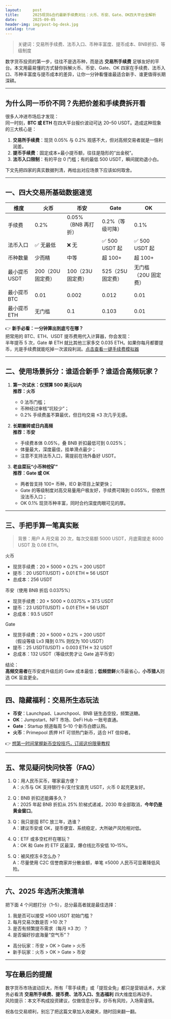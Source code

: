 ```yaml
---
layout:     post
title:      2025现货&合约最新手续费对比：火币、币安、Gate、OK四大平台全解析
date:       2025-09-05
header-img: img/post-bg-desk.jpg
catalog: true
---
```


> 关键词：交易所手续费、法币入口、币种丰富度、提币成本、BNB折扣、等级制度

数字货币投资的第一步，往往不是选币种，而是选 **交易所手续费** 足够友好的平台。本文用最易懂的方式替你拆解火币、币安、Gate、OK 四家在手续费、法币入口、币种丰富度与提币成本的差异，让你一分钟看懂谁最适合新手、谁更值得长期深耕。

---

## 为什么同一币价不同？先把价差和手续费拆开看

很多人冲进市场后才发现：  
同一时刻，**BTC 或 ETH** 在四大平台报价波动可达 20–50 USDT。造成这种现象的三大核心是：

1. **交易所手续费**：现货 0.05% 与 0.2% 观感不大，但对高频交易者就是一倍利润差。
2. **提币手续费**：固定成本+最小提币额，往往是隐形的“出金税”。
3. **法币入口限制**：有的平台 0 门槛；有的最低 500 USDT，瞬间就劝退小白。

下文先把四家的真实数据列清，再给出对应场景下应该如何取舍。

---

## 一、四大交易所基础数据速览

| 维度 | 火币 | 币安 | Gate | OK |
| --- | --- | --- | --- | --- |
| 手续费 | 0.2% | 0.05%（BNB 再打折） | 0.2%（等级可降） | 0.1% |
| 法币入口 | ✅ 无最低 | ❌ 无 | ✅ 500 USDT 起 | ✅ 500 USDT 起 |
| 币种数量 | 少而精 | 中等 | 超 100+ | 超 100+ |
| 最小提币 USDT | 200（20U 固定费） | 100（23U 固定费） | 525（25U 固定费） | 无门槛（20U 固定费） |
| 最小提币 BTC | 0.01 | 0.002 | 0.012 | 0.01 |
| 最小提币 ETH | 无门槛 | 0.1 | 0.103 | 0.01 |

👉 **新手必看：一分钟算出到底亏在哪？**  
把常用的 BTC、ETH、USDT 提币费用代入计算器，你会发现：  
半年提币 5 次，Gate 单 ETH 就比其他三家多交 0.035 ETH。如果你每月都要提币，光是手续费就能吃掉一次波段利润。[点击查看一键手续费模拟器](https://okxdog.com/)

---

## 二、使用场景拆分：谁适合新手？谁适合高频玩家？

1. **第一次试水：仅预算 500 美元以内**  
   **推荐：火币**  
   - 0 法币门槛；  
   - 币种经过审核“坑较少”；  
   - 0.2% 手续费虽不算最优，但日均交易 ≤3 次几乎无感。

2. **长期搬砖或日内高频**  
   **推荐：币安**  
   - 手续费本体 0.05%，叠 BNB 折扣最低可到 0.025%；  
   - 体量最大，深度最佳，挂单滑点最少；  
   - 注意不支持法币入口，需提前在场外备好 USDT。

3. **老韭菜玩“小币种挖矿”**  
   **推荐：Gate 或 OK**  
   - 两者皆支持 100+ 币种，IEO 新项目上架更快；  
   - Gate 的等级制度对高交易量用户极友好，手续费可降到 0.055%，但依然没法币入口；  
   - OK 0.1% 现货币种丰富，同时合约深度肉眼可见的厚。

---

## 三、手把手算一笔真实账

> 背景：用户 A 月交易 20 次，每次交易额 5000 USDT，月底需提走 8000 USDT 及 0.08 ETH。

火币  
- 现货手续费：20 × 5000 × 0.2% = 200 USDT  
- 提币：20 USDT(USDT) + 0.01 ETH ≈ 56 USDT  
- 总成本：256 USDT

币安（使用 BNB 折后 0.0375%）  
- 现货手续费：20 × 5000 × 0.0375% ≈ 37.5 USDT  
- 提币：23 USDT(USDT) + 0.01 ETH ≈ 56 USDT  
- 总成本：93.5 USDT

Gate  
- 现货手续费：20 × 5000 × 0.2% = 200 USDT  
（假设等级 Lv3 降到 0.1% 则仅为 100 USDT）  
- 提币：25 USDT(USDT) + 0.003 ETH ≈ 32 USDT  
- 总成本：132 USDT（等级优势才让 Gate 追平币安）

结论：  
**高频交易者**在币安或升级后的 Gate 成本最低；**低频尝鲜**火币最省心，**小币猎人**则选 OK 盲盒更全。

---

## 四、隐藏福利：交易所生态玩法

- **币安**：Launchpad、Launchpool、BNB 链生态空投，频繁送糖。  
- **OK**：Jumpstart、NFT 市场、DeFi Hub 一账号直通。  
- **Gate**：Startup 频道每周 5–10 个新币白嫖认购。  
- **火币**：Primepool 质押 HT 可领热门新币，适合 HT 信仰者。

👉 [想第一时间掌握新币空投技巧，订阅这份限量教程](https://okxdog.com/)

---

## 五、常见疑问快问快答（FAQ）

1. Q：用人民币买币，哪家最方便？  
   A：火币与 OK 支持银行卡/支付宝直充 USDT，火币 0 起充更友好。

2. Q：BNB 折扣还能薅多久？  
   A：2025 年起 BNB 折扣从 25% 阶梯式递减，2030 年全部取消，**今年仍是黄金窗口**。

3. Q：我只是囤 BTC 放三年，选谁？  
   A：建议币安或 OK，提币便宜、系统稳定，大所破产风险相对低。

4. Q：ETF 或多空杠杆在哪玩？  
   A：OK 和 Gate 的 ETF 区最深，爆仓线比币安低 10–15%。

5. Q：被风控冻卡怎么办？  
   A：尽量使用 C2C 信誉商家并分散金额，单笔 ≤5000 人民币可显著降低风险。

---

## 六、2025 年选所决策清单

把下面 4 个问题打分（1–5），总分最高者就是最佳选择：

1. 我是否可以接受 ≥500 USDT 初始门槛？  
2. 每月交易次数是否 >10 次？  
3. 是否有频繁提币需求（每月 ≥3 次）？  
4. 是否偏好抄底海量“空气币”？

- 高分玩家：币安 > OK > Gate > 火币  
- 新手玩家：火币 > OK > Gate > 币安  

---

## 写在最后的提醒

数字货币市场波动巨大，所有「零手续费」或「提现全免」都只是营销话术，大家务必看清 **交易所手续费、提币费、法币入口、生态福利** 四大维度后再动手。  
风险提示：本文不构成投资建议，仅做信息分享。炒币有风险，入场需谨慎。

祝各位交易顺利，别忘了把这篇文章加入收藏夹，随时回来翻一翻。